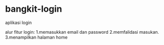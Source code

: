 # bangkit-login
aplikasi login

alur fitur login:
1.memasukkan email dan password
2.memfalidasi masukan.
3.menampilkan halaman home
